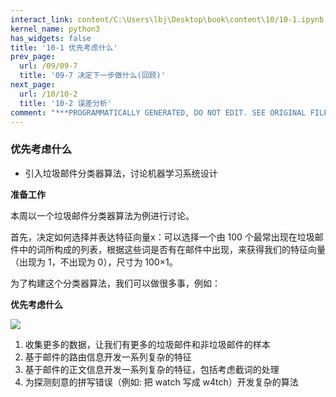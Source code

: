```yaml
---
interact_link: content/C:\Users\lbj\Desktop\book\content\10/10-1.ipynb
kernel_name: python3
has_widgets: false
title: '10-1 优先考虑什么'
prev_page:
  url: /09/09-7
  title: '09-7 决定下一步做什么(回顾)'
next_page:
  url: /10/10-2
  title: '10-2 误差分析'
comment: "***PROGRAMMATICALLY GENERATED, DO NOT EDIT. SEE ORIGINAL FILES IN /content***"
---
```


### 优先考虑什么

+ 引入垃圾邮件分类器算法，讨论机器学习系统设计

**准备工作**

本周以一个垃圾邮件分类器算法为例进行讨论。 

首先，决定如何选择并表达特征向量x：可以选择一个由 100 个最常出现在垃圾邮件中的词所构成的列表，根据这些词是否有在邮件中出现，来获得我们的特征向量（出现为 1，不出现为 0），尺寸为 100×1。 

为了构建这个分类器算法，我们可以做很多事，例如： 

**优先考虑什么**

![](http://imgbed.momodel.cn/5cc1a0b7e3067ce9b6abf769.jpg)

1. 收集更多的数据，让我们有更多的垃圾邮件和非垃圾邮件的样本 
2. 基于邮件的路由信息开发一系列复杂的特征 
3. 基于邮件的正文信息开发一系列复杂的特征，包括考虑截词的处理 
4. 为探测刻意的拼写错误（例如: 把 watch 写成 w4tch）开发复杂的算法 
